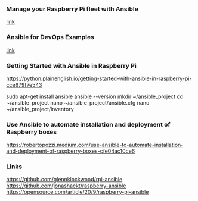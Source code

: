### Manage your Raspberry Pi fleet with Ansible
[link](https://opensource.com/article/20/9/raspberry-pi-ansible)

### Ansible for DevOps Examples
[link](https://github.com/geerlingguy/ansible-for-devops)

### Getting Started with Ansible in Raspberry Pi
https://python.plainenglish.io/getting-started-with-ansible-in-raspberry-pi-cce679f7e543

sudo apt-get install ansible
ansible --version
mkdir ~/ansible_project
cd ~/ansible_project
nano ~/ansible_project/ansible.cfg
nano ~/ansible_project/inventory

### Use Ansible to automate installation and deployment of Raspberry boxes
https://robertopozzi.medium.com/use-ansible-to-automate-installation-and-deployment-of-raspberry-boxes-cfe04ac10ce6

### Links
https://github.com/glennklockwood/rpi-ansible
https://github.com/jonashackt/raspberry-ansible
https://opensource.com/article/20/9/raspberry-pi-ansible
